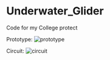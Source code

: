 # Underwater_Glider
Code for my College protect

Prototype:
![prototype](https://github.com/JafsZero/Underwater_Glider/blob/master/prototype.jpg)

Circuit:
![circuit](https://github.com/JafsZero/Underwater_Glider/blob/master/modular%20structure.jpg)
